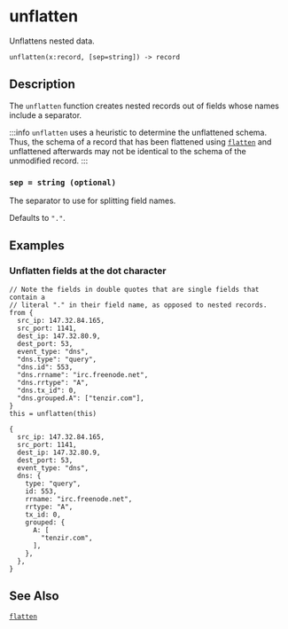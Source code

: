 # unflatten

Unflattens nested data.

```tql
unflatten(x:record, [sep=string]) -> record
```

## Description

The `unflatten` function creates nested records out of fields whose names
include a separator.

:::info
`unflatten` uses a heuristic to determine the unflattened schema. Thus, the
schema of a record that has been flattened using [`flatten`](flatten.md) and
unflattened afterwards may not be identical to the schema of the unmodified
record.
:::

### `sep = string (optional)`

The separator to use for splitting field names.

Defaults to `"."`.

## Examples

### Unflatten fields at the dot character

```tql
// Note the fields in double quotes that are single fields that contain a
// literal "." in their field name, as opposed to nested records.
from {
  src_ip: 147.32.84.165,
  src_port: 1141,
  dest_ip: 147.32.80.9,
  dest_port: 53,
  event_type: "dns",
  "dns.type": "query",
  "dns.id": 553,
  "dns.rrname": "irc.freenode.net",
  "dns.rrtype": "A",
  "dns.tx_id": 0,
  "dns.grouped.A": ["tenzir.com"],
}
this = unflatten(this)
```

```tql
{
  src_ip: 147.32.84.165,
  src_port: 1141,
  dest_ip: 147.32.80.9,
  dest_port: 53,
  event_type: "dns",
  dns: {
    type: "query",
    id: 553,
    rrname: "irc.freenode.net",
    rrtype: "A",
    tx_id: 0,
    grouped: {
      A: [
        "tenzir.com",
      ],
    },
  },
}
```

## See Also

[`flatten`](flatten.md)
